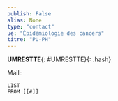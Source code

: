 ```yaml
---
publish: False
alias: None
type: "contact"
ue: "Épidémiologie des cancers"
titre: "PU-PH"
---
```

**UMRESTTE**{: #UMRESTTE}{: .hash}  

Mail:: 

```dataview
LIST
FROM [[#]]
```